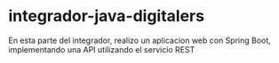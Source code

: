 # integrador-java-digitalers
En esta parte del integrador, realizo un aplicacion web con Spring Boot, implementando una API utilizando el servicio REST
